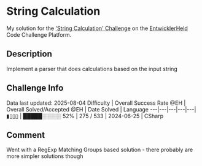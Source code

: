 # String Calculation

My solution for the ['String Calculation' Challenge](https://platform.entwicklerheld.de/challenge/string-calculation?technology=CSharp) on the [EntwicklerHeld](https://platform.entwicklerheld.de/) Code Challenge Platform.

## Description
Implement a parser that does calculations based on the input string

## Challenge Info
Data last updated: 2025-08-04
Difficulty | Overall Success Rate @EH | Overall Solved/Accepted @EH | Date Solved | Language
---|---|---|---|---|
▮▯▯▯ | █████░░░░░ 52% | 275 / 533 | 2024-06-25 | CSharp

## Comment
Went with a RegExp Matching Groups based solution - there probably are more simpler solutions though
